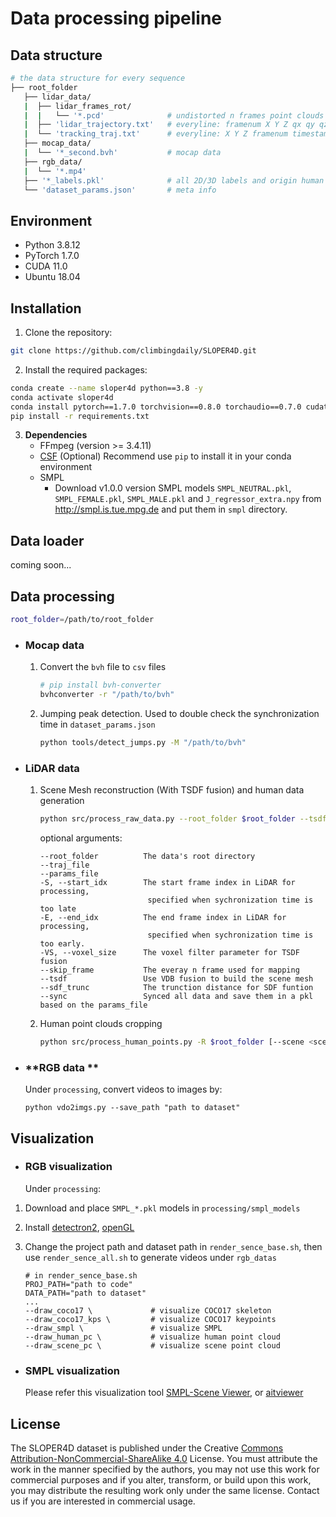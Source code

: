 # Data processing pipeline


## **Data structure**
```bash
# the data structure for every sequence
├── root_folder
   ├── lidar_data/
   |  ├── lidar_frames_rot/        
   |  |   └── '*.pcd'              # undistorted n frames point clouds in global coordinates
   |  ├── 'lidar_trajectory.txt'   # everyline: framenum X Y Z qx qy qz qw timestamp
   |  └── 'tracking_traj.txt'      # everyline: X Y Z framenum timestamp
   ├── mocap_data/
   |  └── '*_second.bvh'           # mocap data
   ├── rgb_data/
   |  └── '*.mp4'
   ├── '*_labels.pkl'              # all 2D/3D labels and origin human data
   └── 'dataset_params.json'       # meta info
```


## **Environment**
- Python 3.8.12
- PyTorch 1.7.0
- CUDA 11.0
- Ubuntu 18.04

## **Installation**
1. Clone the repository:
```bash
git clone https://github.com/climbingdaily/SLOPER4D.git
```
2. Install the required packages:
```bash
conda create --name sloper4d python==3.8 -y
conda activate sloper4d
conda install pytorch==1.7.0 torchvision==0.8.0 torchaudio==0.7.0 cudatoolkit=11.0 -c pytorch
pip install -r requirements.txt
```

3. **Dependencies**
   - FFmpeg (version >= 3.4.11)
   - [CSF](https://github.com/jianboqi/CSF) (Optional)
      Recommend use `pip` to install it in your conda environment
   - SMPL
      - Download v1.0.0 version SMPL models `SMPL_NEUTRAL.pkl`, `SMPL_FEMALE.pkl`, `SMPL_MALE.pkl` and `J_regressor_extra.npy` from http://smpl.is.tue.mpg.de and put them in `smpl` directory.
## **Data loader**
coming soon...


## **Data processing**
```bash
root_folder=/path/to/root_folder
```

- ### **Mocap data** 
   1. Convert the `bvh` file to `csv` files
      ```bash
      # pip install bvh-converter 
      bvhconverter -r "/path/to/bvh"
      ```

   2. Jumping peak detection. Used to double check the synchronization time in `dataset_params.json`
      ```bash
      python tools/detect_jumps.py -M "/path/to/bvh" 
      ```

- ### **LiDAR data** 

   1. Scene Mesh reconstruction (With TSDF fusion) and human data generation
      ``` bash
      python src/process_raw_data.py --root_folder $root_folder --tsdf --sync 
      ```
      optional arguments:
      ```
      --root_folder          The data's root directory
      --traj_file  
      --params_file  
      -S, --start_idx        The start frame index in LiDAR for processing, 
                              specified when sychronization time is too late
      -E, --end_idx          The end frame index in LiDAR for processing, 
                              specified when sychronization time is too early.
      -VS, --voxel_size      The voxel filter parameter for TSDF fusion
      --skip_frame           The everay n frame used for mapping
      --tsdf                 Use VDB fusion to build the scene mesh 
      --sdf_trunc            The trunction distance for SDF funtion
      --sync                 Synced all data and save them in a pkl based on the params_file
      ```

   2. Human point clouds cropping
      ```bash
      python src/process_human_points.py -R $root_folder [--scene <scene path>]
      ```
- ### **RGB data ** 
   Under `processing`, convert videos to images by:

    ```shell
    python vdo2imgs.py --save_path "path to dataset"
    ```


## **Visualization**

- ### **RGB visualization**

    Under `processing`: 

1.  Download and place `SMPL_*.pkl` models in `processing/smpl_models`

2.  Install [detectron2](https://github.com/facebookresearch/detectron2.git), [openGL](https://github.com/klintan/pypcd.git)

3.  Change the project path and dataset path in `render_sence_base.sh`, then use `render_sence_all.sh` to generate videos under `rgb_datas`

    ```shell
    # in render_sence_base.sh
    PROJ_PATH="path to code"
    DATA_PATH="path to dataset"
    ...
    --draw_coco17 \				# visualize COCO17 skeleton
    --draw_coco17_kps \		    # visualize COCO17 keypoints
    --draw_smpl \				# visualize SMPL
    --draw_human_pc \			# visualize human point cloud
    --draw_scene_pc \			# visualize scene point cloud
    ```




- ### **SMPL visualization**
   Please refer this visualization tool [SMPL-Scene Viewer](https://github.com/climbingdaily/SMPL-Scene-Viewer),
   or [aitviewer](https://github.com/climbingdaily/aitviewer)


## License
The SLOPER4D dataset is published under the Creative [Commons Attribution-NonCommercial-ShareAlike 4.0](https://creativecommons.org/licenses/by-nc-sa/4.0/) License. You must attribute the work in the manner specified by the authors, you may not use this work for commercial purposes and if you alter, transform, or build upon this work, you may distribute the resulting work only under the same license. Contact us if you are interested in commercial usage.

